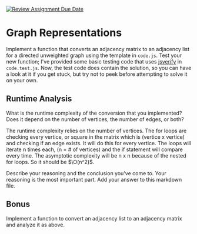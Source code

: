 [![Review Assignment Due Date](https://classroom.github.com/assets/deadline-readme-button-24ddc0f5d75046c5622901739e7c5dd533143b0c8e959d652212380cedb1ea36.svg)](https://classroom.github.com/a/hFs1pb0z)
# Graph Representations

Implement a function that converts an adjacency matrix to an adjacency list for
a directed unweighted graph using the template in `code.js`. Test your new
function; I've provided some basic testing code that uses
[jsverify](https://jsverify.github.io/) in `code.test.js`. Now, the test code
does contain the solution, so you can have a look at it if you get stuck, but
try not to peek before attempting to solve it on your own.

## Runtime Analysis

What is the runtime complexity of the conversion that you implemented? Does it
depend on the number of vertices, the number of edges, or both?

The runtime complexity relies on the number of vertices. The for loops are checking every vertice, or square in the matrix which is (vertice x vertice) and checking if an edge exists. It will do this for
every vertice. The loops will iterate n times each, (n = # of vertices) and the if statement will compare every time. The asymptotic complexity will be n x n because of the nested for loops. So it should be $\O(n^2)$.

Describe your reasoning and the conclusion you've come to. Your reasoning is the
most important part. Add your answer to this markdown file.

## Bonus

Implement a function to convert an adjacency list to an adjacency matrix and
analyze it as above.


